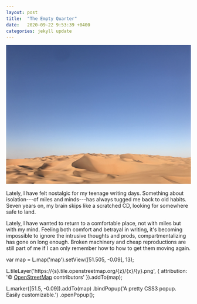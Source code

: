 ```yaml
---
layout: post
title:  "The Empty Quarter"
date:   2020-09-22 9:53:39 +0400
categories: jekyll update
---
```

![Lower third is rolling sand dunes. Upper two thirds is a gradient blue sky.](https://github.com/havemaps/havemaps.github.io/blob/master/_site/assets/img/2020-09-22-empty-quarter.JPG?raw=true "The Empty Quarter")

Lately, I have felt nostalgic for my teenage writing days.
Something about isolation---of miles and minds---has always tugged me back to old habits. Seven years on, my brain skips like a scratched CD, looking for somewhere safe to land.

Lately, I have wanted to return to a comfortable place, not with miles but with my mind. Feeling both comfort and betrayal in writing, it's becoming impossible to ignore the intrusive thoughts and prods, compartmentalizing has gone on long enough. Broken machinery and cheap reproductions are still part of me if I can only remember how to how to get them moving again.


var map = L.map('map').setView([51.505, -0.09], 13);

L.tileLayer('https://{s}.tile.openstreetmap.org/{z}/{x}/{y}.png', {
    attribution: '&copy; <a href="https://www.openstreetmap.org/copyright">OpenStreetMap</a> contributors'
}).addTo(map);

L.marker([51.5, -0.09]).addTo(map)
    .bindPopup('A pretty CSS3 popup.<br> Easily customizable.')
    .openPopup();
